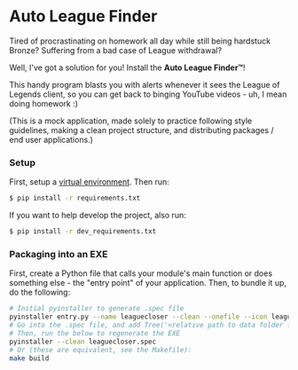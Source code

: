 # Auto League Finder

Tired of procrastinating on homework all day while still being hardstuck Bronze? Suffering from a bad case of League withdrawal?

Well, I've got a solution for you! Install the **Auto League Finder™**!

This handy program blasts you with alerts whenever it sees the League of Legends client, so you can get back to binging YouTube videos - uh, I mean doing homework :)

(This is a mock application, made solely to practice following style guidelines, making a clean project structure, and distributing packages / end user applications.)

### Setup

First, setup a [virtual environment](https://kylefu.me/cheat_python/envanddeps.html). Then run:

```bash
$ pip install -r requirements.txt
```

If you want to help develop the project, also run:

```bash
$ pip install -r dev_requirements.txt
```

### Packaging into an EXE

First, create a Python file that calls your module's main function or does something else - the "entry point" of your application. Then, to bundle it up, do the following:

```bash
# Initial pyinstaller to generate .spec file
pyinstaller entry.py --name leaguecloser --clean --onefile --icon leagueicon.png
# Go into the .spec file, and add Tree('<relative path to data folder from cwd>', prefix='<relative path to data folder from cwd (for consistency)>') after a.binaries in the EXE section
# Then, run the below to regenerate the EXE
pyinstaller --clean leaguecloser.spec
# Or (these are equivalent, see the Makefile):
make build
```
